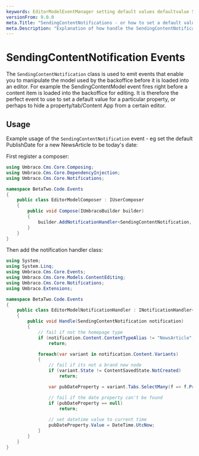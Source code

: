 ```yaml
---
keywords: EditorModelEventManager setting default values defaultvalue SendingContentNotifications
versionFrom: 9.0.0
meta.Title: "SendingContentNotifications - or how to set a default value"
meta.Description: "Explanation of how handle the SendingContentNotifications event to set an initial default value for a propery when the editor creates a new content item in the backoffice"
---
```


# SendingContentNotification Events

The `SendingContentNotification` class is used to emit events that enable you to manipulate the model used by the backoffice before it is loaded into an editor. For example the SendingContentModel event fires right before a content item is loaded into the backoffice for editing. It is therefore the perfect event to use to set a default value for a particular property, or perhaps to hide a property/tab/Content App from a certain editor.

## Usage

Example usage of the `SendingContentNotification` event - eg set the default PublishDate for a new NewsArticle to be today's date:

First register a composer:

```csharp
using Umbraco.Cms.Core.Composing;
using Umbraco.Cms.Core.DependencyInjection;
using Umbraco.Cms.Core.Notifications;

namespace BetaTwo.Code.Events
{
    public class EditorModelComposer : IUserComposer
    {
        public void Compose(IUmbracoBuilder builder)
        {
            builder.AddNotificationHandler<SendingContentNotification, EditorModelNotificationHandler>();
        }
    }
}
```

Then add the notification handler class:

```csharp
using System;
using System.Linq;
using Umbraco.Cms.Core.Events;
using Umbraco.Cms.Core.Models.ContentEditing;
using Umbraco.Cms.Core.Notifications;
using Umbraco.Extensions;

namespace BetaTwo.Code.Events
{
    public class EditorModelNotificationHandler : INotificationHandler<SendingContentNotification>
    {
        public void Handle(SendingContentNotification notification)
        {
            // fail if not the homepage type
            if (notification.Content.ContentTypeAlias != "NewsArticle")
                return;

            foreach(var variant in notification.Content.Variants)
            {
                // fail if its not a brand new node
                if (variant.State != ContentSavedState.NotCreated)
                    return;

                var pubDateProperty = variant.Tabs.SelectMany(f => f.Properties).FirstOrDefault(f => f.Alias.InvariantEquals("todaysDate"));

                // fail if the date property can't be found
                if (pubDateProperty == null)
                    return;
                    
                // set datetime value to current time
                pubDateProperty.Value = DateTime.UtcNow;       
            }            
        }
    }
}
```